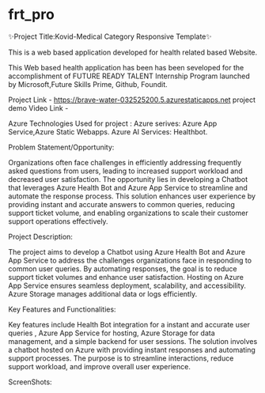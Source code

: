 # frt_pro
✨Project Title:Kovid-Medical Category Responsive Template✨

This is a web based application developed for health related based Website.

This Web based health application has been has been seveloped for the accomplishment of FUTURE READY TALENT Internship Program launched by Microsoft,Future Skills Prime, Github, Foundit.

Project Link - https://brave-water-032525200.5.azurestaticapps.net
project demo Video Link -

Azure Technologies Used for project :
Azure serives: Azure App Service,Azure Static Webapps.
Azure AI Services: Healthbot.

Problem Statement/Opportunity:

Organizations often face challenges in efficiently addressing frequently asked questions from users, leading to increased support workload and decreased user satisfaction. The opportunity lies in developing a Chatbot that leverages Azure Health Bot and Azure App Service to streamline and automate the response process. This solution enhances user experience by providing instant and accurate answers to common queries, reducing support ticket volume, and enabling organizations to scale their customer support operations effectively.

Project Description:

The project aims to develop a Chatbot using Azure Health Bot  and Azure App Service to address the challenges organizations face in responding to common user queries. By automating responses, the goal is to reduce support ticket volumes and enhance user satisfaction. Hosting on Azure App Service ensures seamless deployment, scalability, and accessibility. Azure Storage manages additional data or logs efficiently.

Key Features and Functionalities:

Key features include Health Bot  integration for a instant and accurate user queries , Azure App Service for hosting, Azure Storage for data management, and a simple backend for user sessions. The solution involves a chatbot hosted on Azure with providing instant responses and automating support processes. The purpose is to streamline interactions, reduce support workload, and improve overall user experience.

ScreenShots:


